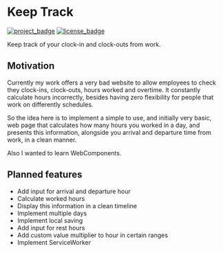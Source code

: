 # Keep Track

[![project_badge](https://img.shields.io/badge/HeavenVolkoff/keep--track-black.svg?style=for-the-badge&logo=github "Project Badge")](https://github.com/HeavenVolkoff/keep-track)
[![license_badge](https://img.shields.io/github/license/HeavenVolkoff/keep-track.svg?style=for-the-badge "License Badge")](https://opensource.org/licenses/BSD-3-Clause)

Keep track of your clock-in and clock-outs from work.

## Motivation
Currently my work offers a very bad website to allow employees to check they
clock-ins, clock-outs, hours worked and overtime. It constantly calculate
hours incorrectly, besides having zero flexibility for people that work on
differently schedules.

So the idea here is to implement a simple to use, and initially very basic, web
page that calculates how many hours you worked in a day, and presents this
information, alongside you arrival and departure time from work, in a clean
manner.

Also I wanted to learn WebComponents.

## Planned features
+ Add input for arrival and departure hour
+ Calculate worked hours
+ Display this information in a clean timeline
+ Implement multiple days
+ Implement local saving
+ Add input for rest hours
+ Add custom value multiplier to hour in certain ranges
+ Implement ServiceWorker 
